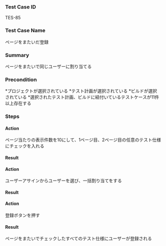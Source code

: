 ### Test Case ID
TES-85

### Test Case Name
ページをまたいだ登録

### Summary
ページをまたいで同じユーザーに割り当てる

### Precondition
*プロジェクトが選択されている
*テスト計画が選択されている
*ビルドが選択されている
*選択されたテスト計画、ビルドに紐付いているテストケースが11件以上存在する

### Steps

#### Action
ページ当たりの表示件数を10にして、1ページ目、2ページ目の任意のテスト仕様にチェックを入れる
#### Result

#### Action
ユーザーアサインからユーザーを選び、一括割り当てをする
#### Result

#### Action
登録ボタンを押す
#### Result
ページをまたいでチェックしたすべてのテスト仕様にユーザーが登録される
